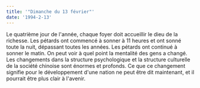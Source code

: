```yaml
---
title: '"Dimanche du 13 février"'
date: '1994-2-13'
---
```

Le quatrième jour de l'année, chaque foyer doit accueillir le dieu de la richesse. Les pétards ont commencé à sonner à 11 heures et ont sonné toute la nuit, dépassant toutes les années. Les pétards ont continué à sonner le matin. On peut voir à quel point la mentalité des gens a changé. Les changements dans la structure psychologique et la structure culturelle de la société chinoise sont énormes et profonds. Ce que ce changement signifie pour le développement d'une nation ne peut être dit maintenant, et il pourrait être plus clair à l'avenir.